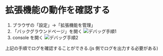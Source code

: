 # 拡張機能の動作を確認する

1. ブラウザの「設定」→「拡張機能を管理」
2. 「バックグラウンドページ」を開く
   ![デバッグ手順1](https://i.gyazo.com/919c52565d7746e3670ce654cbb7d65c.png "chrome_setting_view")
3. console を開く
   ![デバッグ手順2](https://i.gyazo.com/97b06072fc7611475de52544918a93da.jpg "chrome_setting_view")

上記の手順でログを確認することができる.(js 側でログを出力する必要がある)
